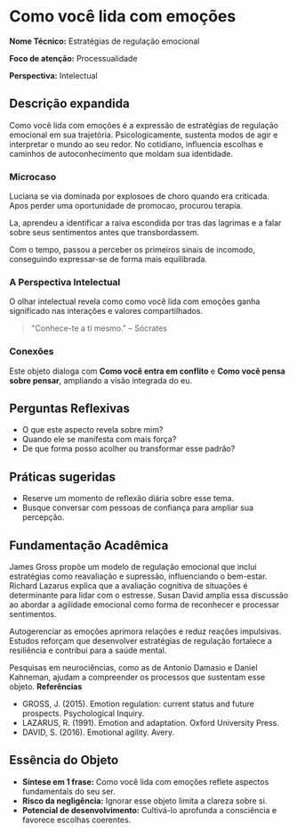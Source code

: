 # Como você lida com emoções

**Nome Técnico:** Estratégias de regulação emocional

**Foco de atenção:** Processualidade

**Perspectiva:** Intelectual

## Descrição expandida
Como você lida com emoções é a expressão de estratégias de regulação emocional em sua trajetória.
Psicologicamente, sustenta modos de agir e interpretar o mundo ao seu redor.
No cotidiano, influencia escolhas e caminhos de autoconhecimento que moldam sua identidade.
### Microcaso
Luciana se via dominada por explosoes de choro quando era criticada. Apos perder uma oportunidade de promocao, procurou terapia.

La, aprendeu a identificar a raiva escondida por tras das lagrimas e a falar sobre seus sentimentos antes que transbordassem.

Com o tempo, passou a perceber os primeiros sinais de incomodo, conseguindo expressar-se de forma mais equilibrada.

### A Perspectiva Intelectual
O olhar intelectual revela como como você lida com emoções ganha significado nas interações e valores compartilhados.
> "Conhece-te a ti mesmo." – Sócrates
### Conexões
Este objeto dialoga com **Como você entra em conflito** e **Como você pensa sobre pensar**, ampliando a visão integrada do eu.

## Perguntas Reflexivas
- O que este aspecto revela sobre mim?
- Quando ele se manifesta com mais força?
- De que forma posso acolher ou transformar esse padrão?

## Práticas sugeridas
- Reserve um momento de reflexão diária sobre esse tema.
- Busque conversar com pessoas de confiança para ampliar sua percepção.

## Fundamentação Acadêmica

James Gross propõe um modelo de regulação emocional que inclui estratégias como reavaliação e supressão, influenciando o bem-estar. Richard Lazarus explica que a avaliação cognitiva de situações é determinante para lidar com o estresse. Susan David amplia essa discussão ao abordar a agilidade emocional como forma de reconhecer e processar sentimentos.

Autogerenciar as emoções aprimora relações e reduz reações impulsivas. Estudos reforçam que desenvolver estratégias de regulação fortalece a resiliência e contribui para a saúde mental.

Pesquisas em neurociências, como as de Antonio Damasio e Daniel Kahneman, ajudam a compreender os processos que sustentam esse objeto.
**Referências**
- GROSS, J. (2015). Emotion regulation: current status and future prospects. Psychological Inquiry.
- LAZARUS, R. (1991). Emotion and adaptation. Oxford University Press.
- DAVID, S. (2016). Emotional agility. Avery.

## Essência do Objeto
- **Síntese em 1 frase:** Como você lida com emoções reflete aspectos fundamentais do seu ser.
- **Risco da negligência:** Ignorar esse objeto limita a clareza sobre si.
- **Potencial de desenvolvimento:** Cultivá-lo aprofunda a consciência e favorece escolhas coerentes.
